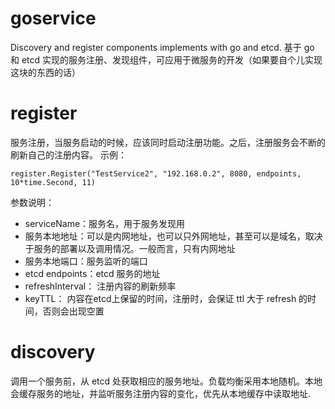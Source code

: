 # goservice
Discovery and register components implements with go and etcd.
基于 go 和 etcd 实现的服务注册、发现组件，可应用于微服务的开发（如果要自个儿实现这块的东西的话）

# register
服务注册，当服务启动的时候，应该同时启动注册功能。之后，注册服务会不断的刷新自己的注册内容。
示例：
```
register.Register("TestService2", "192.168.0.2", 8080, endpoints, 10*time.Second, 11)
```
参数说明：
- serviceName：服务名，用于服务发现用
- 服务本地地址：可以是内网地址，也可以只外网地址，甚至可以是域名，取决于服务的部署以及调用情况。一般而言，只有内网地址
- 服务本地端口：服务监听的端口
- etcd endpoints：etcd 服务的地址
- refreshInterval： 注册内容的刷新频率
- keyTTL： 内容在etcd上保留的时间，注册时，会保证 ttl 大于 refresh 的时间，否则会出现空置



# discovery
调用一个服务前，从 etcd 处获取相应的服务地址。负载均衡采用本地随机。本地会缓存服务的地址，并监听服务注册内容的变化，优先从本地缓存中读取地址.


